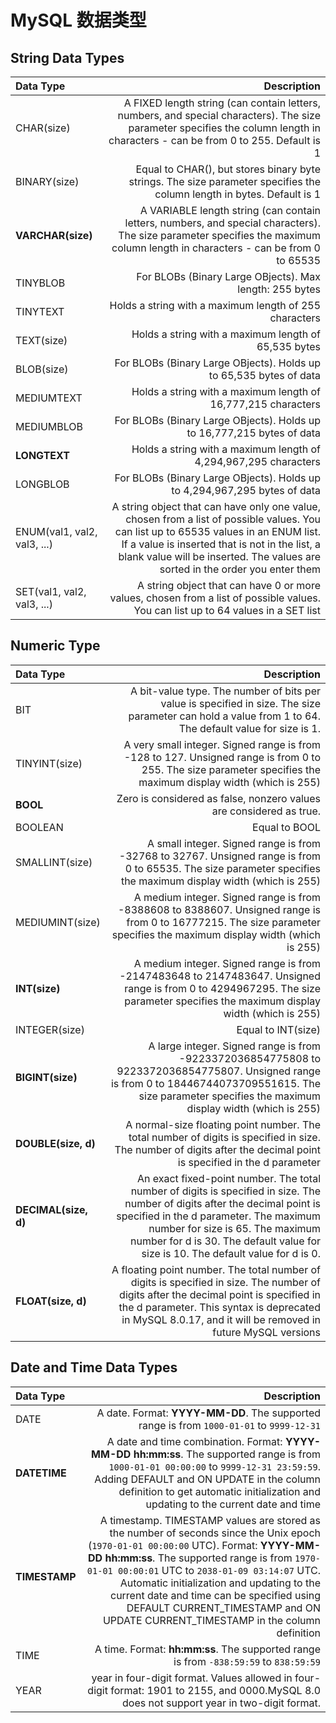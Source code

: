 # MySQL 数据类型

## String Data Types

| Data Type                    | Description |
|:-----------------------------| ----: |
| CHAR(size)                   | A FIXED length string (can contain letters, numbers, and special characters). The size parameter specifies the column length in characters - can be from 0 to 255. Default is 1 |
| BINARY(size)                 |Equal to CHAR(), but stores binary byte strings. The size parameter specifies the column length in bytes. Default is 1|
| **VARCHAR(size)**            |A VARIABLE length string (can contain letters, numbers, and special characters). The size parameter specifies the maximum column length in characters - can be from 0 to 65535|
| TINYBLOB                     |For BLOBs (Binary Large OBjects). Max length: 255 bytes|
| TINYTEXT                     |Holds a string with a maximum length of 255 characters|
| TEXT(size)                   |Holds a string with a maximum length of 65,535 bytes|
| BLOB(size)                   |For BLOBs (Binary Large OBjects). Holds up to 65,535 bytes of data|
| MEDIUMTEXT                   |Holds a string with a maximum length of 16,777,215 characters|
| MEDIUMBLOB                   |For BLOBs (Binary Large OBjects). Holds up to 16,777,215 bytes of data|
| **LONGTEXT**                 |Holds a string with a maximum length of 4,294,967,295 characters|
| LONGBLOB                     |For BLOBs (Binary Large OBjects). Holds up to 4,294,967,295 bytes of data|
| ENUM(val1, val2, val3, ...)	 |A string object that can have only one value, chosen from a list of possible values. You can list up to 65535 values in an ENUM list. If a value is inserted that is not in the list, a blank value will be inserted. The values are sorted in the order you enter them|
| SET(val1, val2, val3, ...)   |A string object that can have 0 or more values, chosen from a list of possible values. You can list up to 64 values in a SET list|


## Numeric Type

| Data Type            | Description |
|:---------------------| ----: |
| BIT                  | A bit-value type. The number of bits per value is specified in size. The size parameter can hold a value from 1 to 64. The default value for size is 1. |
| TINYINT(size)        | A very small integer. Signed range is from -128 to 127. Unsigned range is from 0 to 255. The size parameter specifies the maximum display width (which is 255) |
| **BOOL**             | 	Zero is considered as false, nonzero values are considered as true.|
| BOOLEAN              |Equal to BOOL|
| SMALLINT(size)       |A small integer. Signed range is from -32768 to 32767. Unsigned range is from 0 to 65535. The size parameter specifies the maximum display width (which is 255)|
| MEDIUMINT(size)	     |A medium integer. Signed range is from -8388608 to 8388607. Unsigned range is from 0 to 16777215. The size parameter specifies the maximum display width (which is 255)|
| **INT(size)**        |A medium integer. Signed range is from -2147483648 to 2147483647. Unsigned range is from 0 to 4294967295. The size parameter specifies the maximum display width (which is 255)|
| INTEGER(size)        |Equal to INT(size)|
| **BIGINT(size)**     |A large integer. Signed range is from -9223372036854775808 to 9223372036854775807. Unsigned range is from 0 to 18446744073709551615. The size parameter specifies the maximum display width (which is 255)|
| **DOUBLE(size, d)**  |A normal-size floating point number. The total number of digits is specified in size. The number of digits after the decimal point is specified in the d parameter|
| **DECIMAL(size, d)** |An exact fixed-point number. The total number of digits is specified in size. The number of digits after the decimal point is specified in the d parameter. The maximum number for size is 65. The maximum number for d is 30. The default value for size is 10. The default value for d is 0.|
| **FLOAT(size, d)**   |A floating point number. The total number of digits is specified in size. The number of digits after the decimal point is specified in the d parameter. This syntax is deprecated in MySQL 8.0.17, and it will be removed in future MySQL versions|


## Date and Time Data Types

| Data Type     |                                                                                                                                                                                                                                                                                                                                                                                                           Description |
|:--------------|----------------------------------------------------------------------------------------------------------------------------------------------------------------------------------------------------------------------------------------------------------------------------------------------------------------------------------------------------------------------------------------------------------------------:|
| DATE          |                                                                                                                                                                                                                                                                                                                              A date. Format: **YYYY-MM-DD**. The supported range is from `1000-01-01` to `9999-12-31` |
| **DATETIME**  |                                                                                                                                             A date and time combination. Format: **YYYY-MM-DD hh:mm:ss**. The supported range is from `1000-01-01 00:00:00` to `9999-12-31 23:59:59`. Adding DEFAULT and ON UPDATE in the column definition to get automatic initialization and updating to the current date and time |
| **TIMESTAMP** |  A timestamp. TIMESTAMP values are stored as the number of seconds since the Unix epoch (`1970-01-01 00:00:00` UTC). Format: **YYYY-MM-DD hh:mm:ss**. The supported range is from `1970-01-01 00:00:01` UTC to `2038-01-09 03:14:07` UTC. Automatic initialization and updating to the current date and time can be specified using DEFAULT CURRENT_TIMESTAMP and ON UPDATE CURRENT_TIMESTAMP in the column definition |
| TIME          |                                                                                                                                                                                                                                                                                                                                	A time. Format: **hh:mm:ss**. The supported range is from `-838:59:59` to `838:59:59` |
| YEAR          |                                                                                                                                                                                                                                                                           year in four-digit format. Values allowed in four-digit format: 1901 to 2155, and 0000.MySQL 8.0 does not support year in two-digit format. |